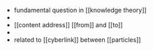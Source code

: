 - fundamental question in [[knowledge theory]]
-
- [[content address]] [[from]] and [[to]]
-
- related to [[cyberlink]] between [[particles]]